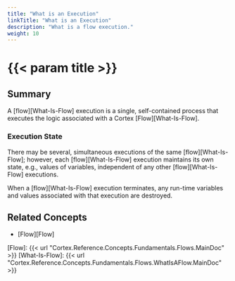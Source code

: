 ```yaml
---
title: "What is an Execution"
linkTitle: "What is an Execution"
description: "What is a flow execution."
weight: 10
---
```


# {{< param title >}}

## Summary

A [flow][What-Is-Flow] execution is a single, self-contained process that executes the logic associated with a Cortex [Flow][What-Is-Flow].

### Execution State

There may be several, simultaneous executions of the same [flow][What-Is-Flow]; however, each [flow][What-Is-Flow] execution maintains its own state, e.g., values of variables, independent of any other [flow][What-Is-Flow] executions.

When a [flow][What-Is-Flow] execution terminates, any run-time variables and values associated with that execution are destroyed.

## Related Concepts

* [Flow][Flow]

[Flow]: {{< url "Cortex.Reference.Concepts.Fundamentals.Flows.MainDoc" >}}
[What-Is-Flow]: {{< url "Cortex.Reference.Concepts.Fundamentals.Flows.WhatIsAFlow.MainDoc" >}}
